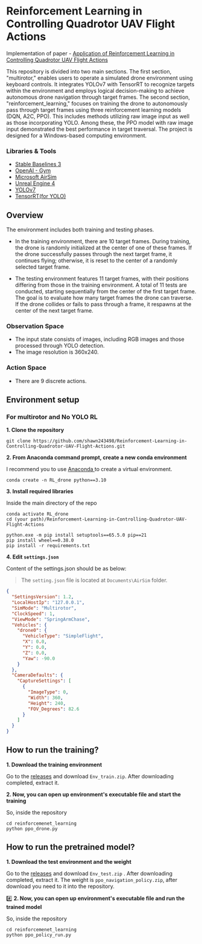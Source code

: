 # Reinforcement Learning in Controlling Quadrotor UAV Flight Actions

Implementation of paper - [Application of Reinforcement Learning in Controlling Quadrotor UAV Flight Actions](https://doi.org/10.3390/drones8110660)

This repository is divided into two main sections. The first section, "multirotor," enables users to operate a simulated drone environment using keyboard controls. It integrates YOLOv7 with TensorRT to recognize targets within the environment and employs logical decision-making to achieve autonomous drone navigation through target frames. The second section, "reinforcement_learning," focuses on training the drone to autonomously pass through target frames using three reinforcement learning models (DQN, A2C, PPO). This includes methods utilizing raw image input as well as those incorporating YOLO. Among these, the PPO model with raw image input demonstrated the best performance in target traversal. The project is designed for a Windows-based computing environment.

### Libraries & Tools
- [Stable Baselines 3](https://github.com/DLR-RM/stable-baselines3)
- [OpenAI - Gym](https://github.com/openai/gym)
- [Microsoft AirSim](https://github.com/microsoft/AirSim)
- [Unreal Engine 4](https://www.unrealengine.com/en-US/)
- [YOLOv7](https://github.com/WongKinYiu/yolov7/)
- [TensorRT(for YOLO)](https://github.com/Linaom1214/TensorRT-For-YOLO-Series/)

## Overview

The environment includes both training and testing phases.

- In the training environment, there are 10 target frames. During training, the drone is randomly initialized at the center of one of these frames. If the drone successfully passes through the next target frame, it continues flying; otherwise, it is reset to the center of a randomly selected target frame.

- The testing environment features 11 target frames, with their positions differing from those in the training environment. A total of 11 tests are conducted, starting sequentially from the center of the first target frame. The goal is to evaluate how many target frames the drone can traverse. If the drone collides or fails to pass through a frame, it respawns at the center of the next target frame.

### Observation Space

- The input state consists of images, including RGB images and those processed through YOLO detection. 
- The image resolution is 360x240.

### Action Space
- There are 9 discrete actions.

## Environment setup

### For multirotor and No YOLO RL

**1. Clone the repository**

```
git clone https://github.com/shawn243498/Reinforcement-Learning-in-Controlling-Quadrotor-UAV-Flight-Actions.git
```
**2. From Anaconda command prompt, create a new conda environment**

I recommend you to use [Anaconda ](https://www.anaconda.com/products/individual-d) to create a virtual environment.

```
conda create -n RL_drone python==3.10
```
**3. Install required libraries**

Inside the main directory of the repo

```
conda activate RL_drone
cd (your path)/Reinforcement-Learning-in-Controlling-Quadrotor-UAV-Flight-Actions

python.exe -m pip install setuptools==65.5.0 pip==21
pip install wheel==0.38.0
pip install -r requirements.txt
```
**4. Edit `settings.json`**

Content of the settings.json should be as below:

> The `setting.json` file is located at `Documents\AirSim` folder.

```json
{
  "SettingsVersion": 1.2,
  "LocalHostIp": "127.0.0.1",
  "SimMode": "Multirotor",
  "ClockSpeed": 1,
  "ViewMode": "SpringArmChase",
  "Vehicles": {
    "drone0": {
      "VehicleType": "SimpleFlight",
      "X": 0.0,
      "Y": 0.0,
      "Z": 0.0,
      "Yaw": -90.0
    }
  },
  "CameraDefaults": {
    "CaptureSettings": [
      {
        "ImageType": 0,
        "Width": 360,
        "Height": 240,
        "FOV_Degrees": 82.6
      }
    ]
  }
}
```

## How to run the training?

**1. Download the training environment**

Go to the [releases](https://github.com/shawn243498/Reinforcement-Learning-in-Controlling-Quadrotor-UAV-Flight-Actions/releases) and download `Env_train.zip`. After downloading completed, extract it.

**2. Now, you can open up environment's executable file and start the training**

So, inside the repository
```
cd reinforcemenet_learning
python ppo_drone.py
```
## How to run the pretrained model?
**1. Download the test environment and the weight**

Go to the [releases](https://github.com/shawn243498/Reinforcement-Learning-in-Controlling-Quadrotor-UAV-Flight-Actions/releases) and download `Env_test.zip` . After downloading completed, extract it.
The weight is `ppo_navigation_policy.zip`, after download you need to it into the repository.

#️⃣ **2. Now, you can open up environment's executable file and run the trained model**

So, inside the repository
```
cd reinforcemenet_learning
python ppo_policy_run.py
```








